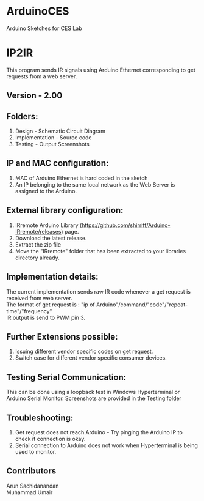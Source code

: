 # ArduinoCES
Arduino Sketches for CES Lab

# IP2IR
This program sends IR signals using Arduino Ethernet corresponding to get requests from a web server.

## Version - 2.00

## Folders: 
1. Design - Schematic Circuit Diagram
2. Implementation - Source code
3. Testing - Output Screenshots

## IP and MAC configuration:
1. MAC of Arduino Ethernet is hard coded in the sketch
2. An IP belonging to the same local network as the Web Server is assigned to the Arduino.

## External library configuration: 
1. IRremote Arduino Library (https://github.com/shirriff/Arduino-IRremote/releases) page. 
2. Download the latest release. 
3. Extract the zip file 
4. Move the "IRremote" folder that has been extracted to your libraries directory already.

## Implementation details:
The current implementation sends raw IR code whenever a get request is received from web server. <br />
The format of get request is :  "ip of Arduino"/command/"code"/"repeat-time"/"frequency"  <br />
IR output is send to PWM pin 3.

## Further Extensions possible: 
1. Issuing different vendor specific codes on get request.
2. Switch case for different vendor specific consumer devices.

## Testing Serial Communication:
This can be done using a loopback test in Windows Hyperterminal or Arduino Serial Monitor.
Screenshots are provided in the Testing folder

## Troubleshooting:
1. Get request does not reach Arduino - Try pinging the Arduino IP to check if connection is okay.
2. Serial connection to Arduino does not work when Hyperterminal is being used to monitor.

## Contributors
Arun Sachidanandan  <br />
Muhammad Umair 
